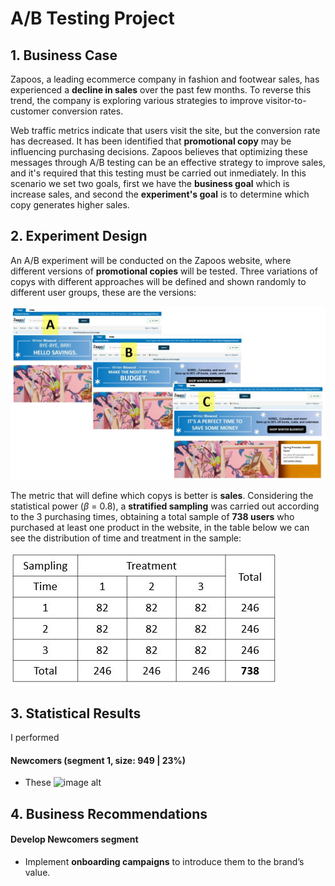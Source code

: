 # A/B Testing Project

## 1. Business Case

Zapoos, a leading ecommerce company in fashion and footwear sales, has experienced a **decline in sales** over the past few months. To reverse this trend, the company is exploring various strategies to improve visitor-to-customer conversion rates.

Web traffic metrics indicate that users visit the site, but the conversion rate has decreased. It has been identified that **promotional copy** may be influencing purchasing decisions. Zapoos believes that optimizing these messages through A/B testing can be an effective strategy to improve sales, and it's required that this testing must be carried out inmediately. In this scenario we set two goals, first we have the **business goal** which is increase sales, and second the **experiment's goal** is to determine which copy generates higher sales.

## 2. Experiment Design

An A/B experiment will be conducted on the Zapoos website, where different versions of **promotional copies** will be tested. Three variations of copys with different approaches will be defined and shown randomly to different user groups, these are the versions:

![image alt](https://github.com/GeorgeWLZD/ab_testing_project/blob/9ba9ef66524f9c86b41e07d4c0d3b23097d1764c/img/copys.JPG)

The metric that will define which copys is better is **sales**. Considering the statistical power ($\beta$ = 0.8), a **stratified sampling** was carried out according to the 3 purchasing times, obtaining a total sample of **738 users** who purchased at least one product in the website, in the table below we can see the distribution of time and treatment in the sample:

![image alt](https://github.com/GeorgeWLZD/ab_testing_project/blob/88add6c7d2c8e55d0d28b974642ba878266e4b12/img/sampling.JPG)

## 3. Statistical Results

I performed 

#### Newcomers (segment 1, size: 949 | 23%)
- These 
![image alt]()

## 4. Business Recommendations

#### Develop Newcomers segment
- Implement **onboarding campaigns** to introduce them to the brand’s value.

